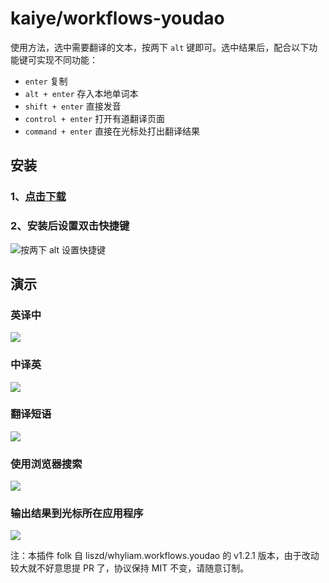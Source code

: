 # kaiye/workflows-youdao

使用方法，选中需要翻译的文本，按两下 `alt` 键即可。选中结果后，配合以下功能键可实现不同功能：

* `enter` 复制
* `alt + enter` 存入本地单词本
* `shift + enter` 直接发音
* `control + enter` 打开有道翻译页面
* `command + enter` 直接在光标处打出翻译结果

## 安装

### 1、[点击下载](https://github.com/kaiye/workflows-youdao/blob/master/youdao.alfredworkflow?raw=true)

### 2、安装后设置双击快捷键

![按两下 alt 设置快捷键](https://cloud.githubusercontent.com/assets/344283/12050058/6cdd3cea-af2a-11e5-8eab-66e89e4d4e18.gif)

## 演示

### 英译中

![](http://ww2.sinaimg.cn/large/48910e01gw1erucr05z85g213p0kbqhn.gif)

### 中译英

![](http://ww2.sinaimg.cn/large/48910e01gw1erucrd5tnmg213p0kbk6q.gif)

### 翻译短语

![](http://ww2.sinaimg.cn/large/48910e01gw1erucrvb9a8g213p0kbqhn.gif)

### 使用浏览器搜索

![](http://ww4.sinaimg.cn/large/48910e01gw1erucsmvtkgg213l0kaqq2.gif)

### 输出结果到光标所在应用程序

![](http://ww3.sinaimg.cn/large/48910e01gw1eructbvt9rg213p0jh0wi.gif)

注：本插件 folk 自 liszd/whyliam.workflows.youdao 的 v1.2.1 版本，由于改动较大就不好意思提 PR 了，协议保持 MIT 不变，请随意订制。
